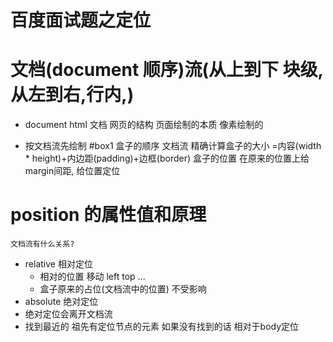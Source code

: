 # 百度面试题之定位

# 文档(document 顺序)流(从上到下 块级,从左到右,行内,)
- document html 文档
  网页的结构
  页面绘制的本质 像素绘制的

- 按文档流先绘制 #box1
盒子的顺序 文档流
精确计算盒子的大小 =内容(width * height)+内边距(padding)+边框(border)
盒子的位置 在原来的位置上给 margin间距, 给位置定位

# position 的属性值和原理
    文档流有什么关系?
 - relative 相对定位
   - 相对的位置 移动 left top ...
   - 盒子原来的占位(文档流中的位置) 不受影响
 - absolute  绝对定位
 - 绝对定位会离开文档流
 - 找到最近的 祖先有定位节点的元素
 如果没有找到的话 相对于body定位
